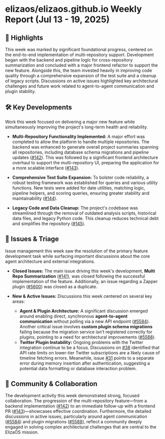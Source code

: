 # elizaos/elizaos.github.io Weekly Report (Jul 13 - 19, 2025)

## 🚀 Highlights
This week was marked by significant foundational progress, centered on the end-to-end implementation of multi-repository support. Development began with the backend and pipeline logic for cross-repository summarization and concluded with a major frontend refactor to support the new feature. Alongside this, the team invested heavily in improving code quality through a comprehensive expansion of the test suite and a cleanup of legacy scripts. Discussions on active issues highlighted key architectural challenges and future work related to agent-to-agent communication and plugin stability.

## 🛠️ Key Developments
Work this week focused on delivering a major new feature while simultaneously improving the project's long-term health and reliability.

- **Multi-Repository Functionality Implemented:** A major effort was completed to allow the platform to handle multiple repositories. The backend was enhanced to generate overall project summaries spanning all repositories, including database schema migrations and pipeline updates ([#142](https://github.com/elizaos/elizaos.github.io/pull/142)). This was followed by a significant frontend architecture overhaul to support the multi-repository UI, preparing the application for a more scalable interface ([#143](https://github.com/elizaos/elizaos.github.io/pull/143)).

- **Comprehensive Test Suite Expansion:** To bolster code reliability, a robust testing framework was established for queries and various utility functions. New tests were added for date utilities, matching logic, pipeline helpers, and scoring queries, ensuring greater stability and maintainability ([#144](https://github.com/elizaos/elizaos.github.io/pull/144)).

- **Legacy Code and Data Cleanup:** The project's codebase was streamlined through the removal of outdated analysis scripts, historical data files, and legacy Python code. This cleanup reduces technical debt and simplifies the repository ([#145](https://github.com/elizaos/elizaos.github.io/pull/145)).

## 🐛 Issues & Triage
Issue management this week saw the resolution of the primary feature development task while surfacing important discussions about the core agent architecture and external integrations.

- **Closed Issues:** The main issue driving this week's development, **Multi Repo Summarization** ([#141](https://github.com/elizaos/elizaos.github.io/issues/141)), was closed following the successful implementation of the feature. Additionally, an issue regarding a Zapper plugin ([#5600](https://github.com/elizaos/elizaos.github.io/issues/5600)) was closed as a duplicate.

- **New & Active Issues:** Discussions this week centered on several key areas:
    - **Agent & Plugin Architecture:** A significant discussion emerged around enabling direct, synchronous **agent-to-agent communication** without polling via a new API endpoint ([#5584](https://github.com/elizaos/elizaos.github.io/issues/5584)). Another critical issue involves **custom plugin schema migrations** failing because the migration service isn't registered correctly for plugins, pointing to a need for architectural improvements ([#5588](https://github.com/elizaos/elizaos.github.io/issues/5588)).
    - **Twitter Plugin Instability:** Ongoing problems with the Twitter integration continue to be a focus. Discussions on [#38](https://github.com/elizaos/elizaos.github.io/issues/38) identified that API rate limits on lower-tier Twitter subscriptions are a likely cause of timeline fetching errors. Meanwhile, issue [#31](https://github.com/elizaos/elizaos.github.io/issues/31) points to a separate error during memory insertion after authentication, suggesting a potential data formatting or database interaction problem.

## 💬 Community & Collaboration
The development activity this week demonstrated strong, focused collaboration. The progression of the multi-repository feature—from a backend implementation ([#142](https://github.com/elizaos/elizaos.github.io/pull/142)) to an immediate follow-up with a frontend PR ([#143](https://github.com/elizaos/elizaos.github.io/pull/143))—showcases effective coordination. Furthermore, the detailed discussions in active issues, particularly around agent communication ([#5584](https://github.com/elizaos/elizaos.github.io/issues/5584)) and plugin migrations ([#5588](https://github.com/elizaos/elizaos.github.io/issues/5588)), reflect a community deeply engaged in solving complex architectural challenges that are central to the ElizaOS mission.